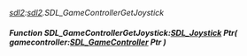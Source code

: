 _[sdl2](../../modules/sdl2/sdl2-module.md):[sdl2](../../modules/sdl2/sdl2-module.md).SDL\_GameControllerGetJoystick_
##### Function SDL\_GameControllerGetJoystick:[SDL_Joystick](../../modules/sdl2/sdl2-sdl_joystick.md) Ptr( gamecontroller:[SDL_GameController](../../modules/sdl2/sdl2-sdl_gamecontroller.md) Ptr )
